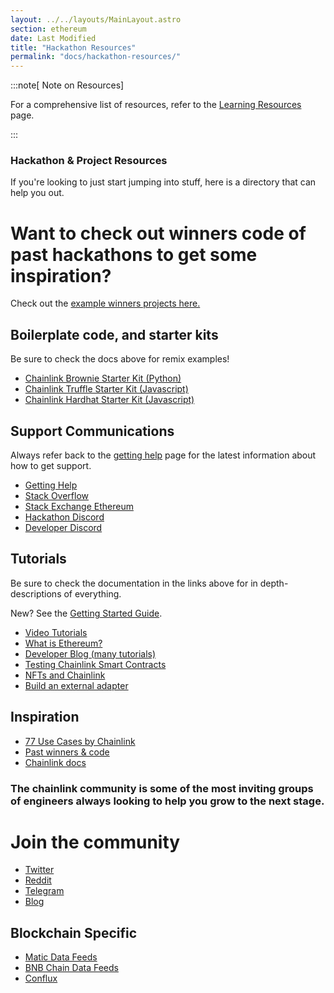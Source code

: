 ```yaml
---
layout: ../../layouts/MainLayout.astro
section: ethereum
date: Last Modified
title: "Hackathon Resources"
permalink: "docs/hackathon-resources/"
---
```


:::note[ Note on Resources]

For a comprehensive list of resources, refer to the [Learning Resources](/getting-started/other-tutorials/) page.

:::

### Hackathon & Project Resources

If you're looking to just start jumping into stuff, here is a directory that can help you out.

# Want to check out winners code of past hackathons to get some inspiration?

Check out the <a href="/resources/example-projects"> example winners projects here. </a>

## Boilerplate code, and starter kits

Be sure to check the docs above for remix examples!

- [Chainlink Brownie Starter Kit (Python)](https://github.com/smartcontractkit/chainlink-mix)
- [Chainlink Truffle Starter Kit (Javascript)](https://github.com/smartcontractkit/truffle-starter-kit)
- [Chainlink Hardhat Starter Kit (Javascript)](https://github.com/smartcontractkit/hardhat-starter-kit)

## Support Communications

Always refer back to the [getting help](/resources/getting-help) page for the latest information about how to get support.

- [Getting Help](/resources/getting-help)
- [Stack Overflow](https://stackoverflow.com/questions/tagged/chainlink)
- [Stack Exchange Ethereum](https://ethereum.stackexchange.com/questions/tagged/chainlink)
- [Hackathon Discord](https://discord.gg/h3AvTHj)
- [Developer Discord](https://discord.gg/2YHSAey)

## Tutorials

Be sure to check the documentation in the links above for in depth-descriptions of everything.

New? See the [Getting Started Guide](/getting-started/conceptual-overview/).

- [Video Tutorials](https://www.youtube.com/playlist?list=PLVP9aGDn-X0QwJVbQvuKr-zrh2_DV5M6J)
- [What is Ethereum?](https://www.youtube.com/playlist?list=PLVP9aGDn-X0QwJVbQvuKr-zrh2_DV5M6J)
- [Developer Blog (many tutorials)](https://blog.chain.link/tag/developers/)
- [Testing Chainlink Smart Contracts](https://blog.chain.link/testing-chainlink-smart-contracts/)
- [NFTs and Chainlink](https://blog.chain.link/build-deploy-and-sell-your-own-dynamic-nft/)
- [Build an external adapter](/chainlink-nodes/external-adapters/developers/)

## Inspiration

- [77 Use Cases by Chainlink](https://blog.chain.link/44-ways-to-enhance-your-smart-contract-with-chainlink/)
- [Past winners & code](/resources/example-projects/)
- [Chainlink docs](/)

### The chainlink community is some of the most inviting groups of engineers always looking to help you grow to the next stage.

# Join the community

- [Twitter](https://mobile.twitter.com/chainlink)
- [Reddit](https://www.reddit.com/r/Chainlink/)
- [Telegram](https://t.me/chainlinkofficial)
- [Blog](https://blog.chain.link)

## Blockchain Specific

- [Matic Data Feeds](/data-feeds/price-feeds/addresses/?network=polygon)
- [BNB Chain Data Feeds](/data-feeds/price-feeds/addresses/?network=bnb-chain)
- [Conflux](https://github.com/Conflux-Network-Global/demo-cfx-chainlink)
